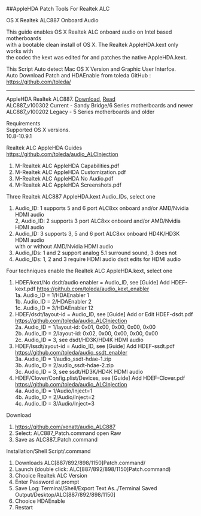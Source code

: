 ##AppleHDA Patch Tools For Realtek ALC   
    
OS X Realtek ALC887 Onboard Audio   
    
This guide enables OS X Realtek ALC onboard audio on Intel based motherboards    
with a bootable clean install of OS X. The Realtek AppleHDA.kext only works with    
the codec the kext was edited for and patches the native AppleHDA.kext.    
   
   
This Script Auto detect Mac OS X Version and Graphic User Interfce.   
Auto Download Patch and HDAEnable from toleda GitHub : https://github.com/toleda/    
____________________________________________________________    

AppleHDA Realtek ALC887. [Download](https://raw.github.com/xenatt/Hackintosh/master/AppleHDA/ALC887Patch.command), [Read](https://github.com/xenatt/Hackintosh/blob/master/AppleHDA/ALC887Patch.command)     
ALC887_v100302 Current - Sandy Bridge/6 Series motherboards and newer    
ALC887_v100202 Legacy - 5 Series motherboards and older    
    
Requirements   
Supported OS X versions.   
10.8-10.9.1      
     
    
Realtek ALC AppleHDA Guides https://github.com/toleda/audio_ALCInjection      
1. M-Realtek ALC AppleHDA Capabilities.pdf      
2. M-Realtek ALC AppleHDA Customization.pdf   
3. M-Realtek ALC AppleHDA No Audio.pdf   
4. M-Realtek ALC AppleHDA Screenshots.pdf   


Three Realtek ALC887 AppleHDA.kext Audio_IDs, select one      
1. Audio_ID: 1 supports 5 and 6 port ALC8xx onboard and/or AMD/Nvidia HDMI audio     
2, Audio_ID: 2 supports 3 port ALC8xx onboard and/or AMD/Nvidia HDMI audio     
3. Audio_ID: 3 supports 3, 5 and 6 port ALC8xx onboard HD4K/HD3K HDMI audio    
	with or without AMD/Nvidia HDMI audio     
4. Audio_IDs: 1 and 2 support analog 5.1 surround sound, 3 does not     
5. Audio_IDs: 1, 2 and 3 require HDMI audio dsdt edits for HDMI audio     
     
Four techniques enable the Realtek ALC AppleHDA.kext, select one    
1. HDEF/kext/No dsdt/audio enabler = Audio_ID, see [Guide] Add HDEF-kext.pdf https://github.com/toleda/audio_kext_enabler    
1a. Audio_ID = 1/HDAEnabler 1      
1b. Audio_ID = 2/HDAEnabler 2     
1c. Audio_ID = 3/HDAEnabler 12    
2. HDEF/dsdt/layout-id = Audio_ID, see [Guide] Add or Edit HDEF-dsdt.pdf https://github.com/toleda/audio_ALCInjection    
2a. Audio_ID = 1/layout-id: 0x01, 0x00, 0x00, 0x00, 0x00    
2b. Audio_ID = 2/layout-id: 0x02, 0x00, 0x00, 0x00, 0x00    
2c. Audio_ID = 3, see dsdt/HD3K/HD4K HDMI audio    
3. HDEF/lssdt/ayout-id = Audio_ID, see [Guide] Add HDEF-ssdt.pdf https://github.com/toleda/audio_ssdt_enabler    
3a. Audio_ID = 1/audio_ssdt-hdae-1.zip    
3b. Audio_ID = 2/audio_ssdt-hdae-2.zip    
3c. Audio_ID = 3, see ssdt/HD3K/HD4K HDMI audio    
4. HDEF/Clover/Config.plist/Devices, see [Guide] Add HDEF-Clover.pdf https://github.com/toleda/audio_ALCInjection    
4a. Audio_ID = 1/Audio/Inject=1    
4b. Audio_ID = 2/Audio/Inject=2    
4c. Audio_ID = 3/Audio/Inject=3    
    
Download    
1. https://github.com/xenatt/audio_ALC887    
2. Select: ALC887_Patch.command open Raw    
3. Save as ALC887_Patch.command    
    
    
Installation/Shell Script/.command    
1. Downloads ALC[887/892/898/1150]Patch.command/    
2. Launch (double click: ALC[887/892/898/1150]Patch.command)    
3. Chooice Realtek ALC Version    
4. Enter Password at prompt    
5. Save Log: Terminal/Shell/Export Text As../Terminal Saved Output/Desktop/ALC[887/892/898/1150]    
6. Chooice HDAEnable    
7. Restart    

